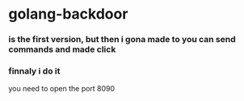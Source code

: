 <h1> golang-backdoor</h1>
<h3>is the first version, but then i gona made to you can send commands and made click </h3>
<h3> finnaly i do it  </h3>
you need to open the port 8090

